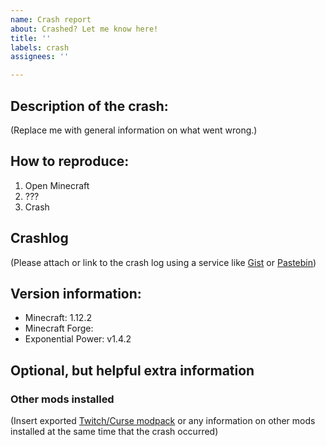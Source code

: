 ```yaml
---
name: Crash report
about: Crashed? Let me know here!
title: ''
labels: crash
assignees: ''

---
```


## Description of the crash:
(Replace me with general information on what went wrong.)

## How to reproduce:
1. Open Minecraft
2. ???
3. Crash

## Crashlog
(Please attach or link to the crash log using a service like [Gist](https://gist.github.com) or [Pastebin](https://pastebin.com))

## Version information:
* Minecraft: 1.12.2
* Minecraft Forge:
* Exponential Power: v1.4.2

## Optional, but helpful extra information
### Other mods installed
(Insert exported [Twitch/Curse modpack](https://authors.curseforge.com/knowledge-base/game-specific-support/2753-exporting-and-importing-non-curseforge-modpacks) or any information on other mods installed at the same time that the crash occurred)
